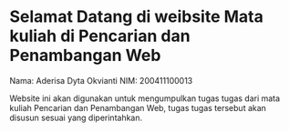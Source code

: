 <h1>Selamat Datang di weibsite Mata kuliah di Pencarian dan Penambangan Web</h1>

Nama: Aderisa Dyta Okvianti
NIM: 200411100013

Website ini akan digunakan untuk mengumpulkan tugas tugas dari mata kuliah Pencarian dan Penambangan Web, tugas tugas tersebut akan disusun sesuai yang diperintahkan.
